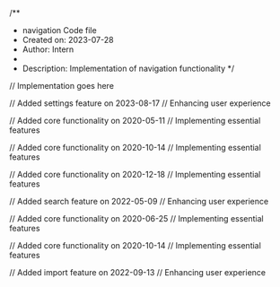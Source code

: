 /**
 * navigation Code file
 * Created on: 2023-07-28
 * Author: Intern
 *
 * Description: Implementation of navigation functionality
 */
 
// Implementation goes here


// Added settings feature on 2023-08-17
// Enhancing user experience

// Added core functionality on 2020-05-11
// Implementing essential features

// Added core functionality on 2020-10-14
// Implementing essential features

// Added core functionality on 2020-12-18
// Implementing essential features

// Added search feature on 2022-05-09
// Enhancing user experience

// Added core functionality on 2020-06-25
// Implementing essential features

// Added core functionality on 2020-10-14
// Implementing essential features

// Added import feature on 2022-09-13
// Enhancing user experience

